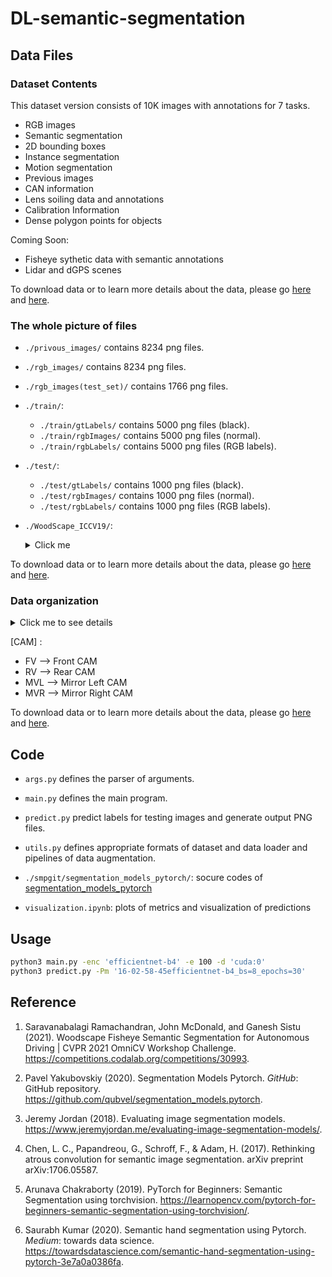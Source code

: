 # DL-semantic-segmentation

## Data Files

### Dataset Contents

This dataset version consists of 10K images with annotations for 7 tasks.

- RGB images
- Semantic segmentation
- 2D bounding boxes
- Instance segmentation
- Motion segmentation
- Previous images
- CAN information
- Lens soiling data and annotations
- Calibration Information
- Dense polygon points for objects

Coming Soon:

- Fisheye sythetic data with semantic annotations
- Lidar and dGPS scenes

To download data or to learn more details about the data, please go [here](https://github.com/valeoai/WoodScape) and [here](https://competitions.codalab.org/competitions/30993).

### The whole picture of files

- `./privous_images/` contains 8234 png files.

- `./rgb_images/` contains 8234 png files.

- `./rgb_images(test_set)/` contains 1766 png files.

- `./train/`:
    - `./train/gtLabels/` contains 5000 png files (black).
    - `./train/rgbImages/` contains 5000 png files (normal).
    - `./train/rgbLabels/` contains 5000 png files (RGB labels).
    
- `./test/`:
    - `./test/gtLabels/` contains 1000 png files (black).
    - `./test/rgbImages/` contains 1000 png files (normal).
    - `./test/rgbLabels/` contains 1000 png files (RGB labels).

- `./WoodScape_ICCV19/`:

    <details><summary>Click me</summary>
    <p>

        - `~/box_2d_annotations/`:

            - `box_2d_annotation_info.json`

            - `~/box_2d_annotations/` contains 8234 txt files.

        - `~/calibration_data/`:

            - `calibration_readme.md`

            - `~/calibration/` contains 8234 json files.

        - `~/instance_annotations/`:

            - `~/class_info.json`

            - `~/instance_annotations/` contains 8234 json files.

        - `~/motion_annotations/`:

            - `~/motion_annotation_info.json`

            - `~/motion_annotations/`:

                - `~/gtLabels/` contains 8234 png files.

                - `~/rgbLabels` contains 8234 png files.

        - `~/semantic_annotations/`:

            - `seg_annotation_info.json`

            - `~/semantic_annotations/`:

                - `~/gtLabels/` contains 8234 png files.

                - `~/rgbLabels` contains 8234 png files.

        - `~/soiling_dataset/`:

            - `~/soiling_annotation_info.json`

        - `~/vehicle_data/`:

            - `~/vehicle_info/` contains 8234 json files.

    </p>
    </details>

To download data or to learn more details about the data, please go [here](https://github.com/valeoai/WoodScape) and [here](https://competitions.codalab.org/competitions/30993).

### Data organization

<details><summary>Click me to see details</summary>
<p>

```
woodscape
│   README.md    
│
└───rgb_images
│   │   00001_[CAM].png
│   │   00002_[CAM].png
|   |   ...
│   │
└───previous_images
│   │   00001_[CAM]_prev.png
│   │   00002_[CAM]_prev.png
|   |   ...
│   │
└───semantic_annotations
        │   rgbLabels
        │   │   00001_[CAM].png
        │   │   00002_[CAM].png
        |   |   ...
        │   gtLabels
        │   │   00001_[CAM].png
        │   │   00002_[CAM].png
        |   |   ...
│   │
└───box_2d_annotations
│   │   00001_[CAM].png
│   │   00002_[CAM].png
|   |   ...
│   │
└───instance_annotations
│   │   00001_[CAM].json
│   │   00002_[CAM].json
|   |   ...
│   │
└───motion_annotations
        │   rgbLabels
        │   │   00001_[CAM].png
        │   │   00002_[CAM].png
        |   |   ...
        │   gtLabels
        │   │   00001_[CAM].png
        │   │   00002_[CAM].png
        |   |   ...
│   │
└───vehicle_data
│   │   00001_[CAM].json
│   │   00002_[CAM].json
|   |   ...
│   │
│   │
└───calibration_data
│   │   00001_[CAM].json
│   │   00002_[CAM].json
|   |   ...
│   │
└───soiling_dataset
        │   rgb_images
        │   │   00001_[CAM].png
        │   │   00002_[CAM].png
        |   |   ...
        │   gt_labels
        │   │   00001_[CAM].png
        │   │   00002_[CAM].png
        |   |   ...
        │   gt_labels
        │   │   00001_[CAM].png
        │   │   00002_[CAM].png
        |   |   ...
```

</p>
</details>

[CAM] :

- FV --> Front CAM
- RV --> Rear CAM
- MVL --> Mirror Left CAM
- MVR --> Mirror Right CAM

To download data or to learn more details about the data, please go [here](https://github.com/valeoai/WoodScape) and [here](https://competitions.codalab.org/competitions/30993).

## Code

- `args.py` defines the parser of arguments.

- `main.py` defines the main program.

- `predict.py` predict labels for testing images and generate output PNG files.

- `utils.py` defines appropriate formats of dataset and data loader and pipelines of data augmentation.

- `./smpgit/segmentation_models_pytorch/`: socure codes of [segmentation_models_pytorch](https://github.com/qubvel/segmentation_models.pytorch/tree/master/segmentation_models_pytorch)

- `visualization.ipynb`: plots of metrics and visualization of predictions

## Usage

```bash
python3 main.py -enc 'efficientnet-b4' -e 100 -d 'cuda:0'
python3 predict.py -Pm '16-02-58-45efficientnet-b4_bs=8_epochs=30'
```

## Reference

1. Saravanabalagi Ramachandran, John McDonald, and Ganesh Sistu (2021). Woodscape Fisheye Semantic Segmentation for Autonomous Driving | CVPR 2021 OmniCV Workshop Challenge. https://competitions.codalab.org/competitions/30993.

2. Pavel Yakubovskiy (2020). Segmentation Models Pytorch. _GitHub_: GitHub repository. https://github.com/qubvel/segmentation_models.pytorch.

2. Jeremy Jordan (2018). Evaluating image segmentation models. https://www.jeremyjordan.me/evaluating-image-segmentation-models/.

3. Chen, L. C., Papandreou, G., Schroff, F., & Adam, H. (2017). Rethinking atrous convolution for semantic image segmentation. arXiv preprint arXiv:1706.05587.

4. Arunava Chakraborty (2019). PyTorch for Beginners: Semantic Segmentation using torchvision. https://learnopencv.com/pytorch-for-beginners-semantic-segmentation-using-torchvision/.

5. Saurabh Kumar (2020). Semantic hand segmentation using Pytorch. _Medium_: towards data science. https://towardsdatascience.com/semantic-hand-segmentation-using-pytorch-3e7a0a0386fa.
